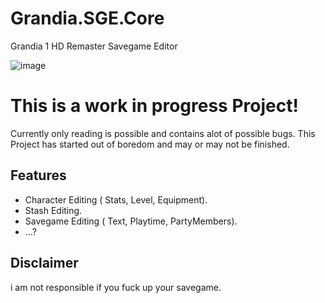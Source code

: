 # Grandia.SGE.Core
 
 Grandia 1 HD Remaster Savegame Editor
 
 ![image](https://github.com/Bappsack/Grandia.SGE/assets/28743231/6ab754e7-4a00-4575-ba0e-3a8f3608aa26)

# This is a work in progress Project!

Currently only reading is possible and contains alot of possible bugs.
This Project has started out of boredom and may or may not be finished.

## Features

- Character Editing ( Stats, Level, Equipment).
- Stash Editing.
- Savegame Editing ( Text, Playtime, PartyMembers).
- ...?

## Disclaimer

i am not responsible if you fuck up your savegame.
